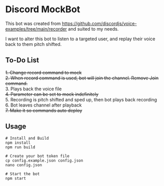 # Discord MockBot

This bot was created from https://github.com/discordjs/voice-examples/tree/main/recorder and suited to my needs.

I want to alter this bot to listen to a targeted user, and replay their voice back to them pitch shifted.

## To-Do List

~~1. Change record command to mock~~\
~~2. When record command is used, bot will join the channel. Remove Join command.~~\
3. Plays back the voice file\
~~4. Parameter can be set to mock indefinitely~~\
5. Recording is pitch shifted and sped up, then bot plays back recording\
6. Bot leaves channel after playback\
~~7. Make it so commands auto deploy~~


## Usage

```
# Install and Build
npm install
npm run build

# Create your bot token file
cp config.example.json config.json
nano config.json

# Start the bot
npm start
```
